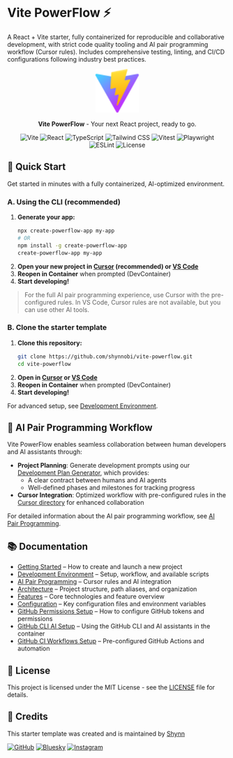 # Vite PowerFlow ⚡

A React + Vite starter, fully containerized for reproducible and collaborative development, with strict code quality tooling and AI pair programming workflow (Cursor rules). Includes comprehensive testing, linting, and CI/CD configurations following industry best practices.

<div align="center">
  <img src="public/vite.svg" alt="Vite Logo" width="100" />
  <br />
  <p>
    <strong>Vite PowerFlow</strong> - Your next React project, ready to go.
  </p>
</div>

<div align="center">

![Vite](https://img.shields.io/npm/v/vite?color=646CFF&label=Vite&logo=vite&logoColor=white)
![React](https://img.shields.io/npm/v/react?color=61DAFB&label=React&logo=react&logoColor=white)
![TypeScript](https://img.shields.io/npm/v/typescript?color=3178C6&label=TypeScript&logo=typescript&logoColor=white)
![Tailwind CSS](https://img.shields.io/npm/v/tailwindcss?color=06B6D4&label=Tailwind%20CSS&logo=tailwindcss&logoColor=white)
![Vitest](https://img.shields.io/npm/v/vitest?color=6E9F18&label=Vitest&logo=vitest&logoColor=white)
![Playwright](https://img.shields.io/npm/v/playwright?color=2EAD33&label=Playwright&logo=playwright&logoColor=white)
![ESLint](https://img.shields.io/npm/v/eslint?color=4B32C3&label=ESLint&logo=eslint&logoColor=white)
![License](https://img.shields.io/github/license/shynnobi/vite-powerflow?color=yellow&label=License)

</div>

## 🚀 Quick Start

Get started in minutes with a fully containerized, AI-optimized environment.

### A. Using the CLI (recommended)

1. **Generate your app:**
   ```bash
   npx create-powerflow-app my-app
   # OR
   npm install -g create-powerflow-app
   create-powerflow-app my-app
   ```
2. **Open your new project in [Cursor](https://cursor.com) (recommended) or [VS Code](https://code.visualstudio.com)**
3. **Reopen in Container** when prompted (DevContainer)
4. **Start developing!**

> For the full AI pair programming experience, use Cursor with the pre-configured rules. In VS Code, Cursor rules are not available, but you can use other AI tools.

### B. Clone the starter template

1. **Clone this repository:**
   ```bash
   git clone https://github.com/shynnobi/vite-powerflow.git
   cd vite-powerflow
   ```
2. **Open in [Cursor](https://cursor.com) or [VS Code](https://code.visualstudio.com)**
3. **Reopen in Container** when prompted (DevContainer)
4. **Start developing!**

For advanced setup, see [Development Environment](docs/development.md).

## 🤖 AI Pair Programming Workflow

Vite PowerFlow enables seamless collaboration between human developers and AI assistants through:

- **Project Planning**: Generate development prompts using our [Development Plan Generator](workflows/DEVELOPMENT_PLAN_GENERATOR.md), which provides:
  - A clear contract between humans and AI agents
  - Well-defined phases and milestones for tracking progress
- **Cursor Integration**: Optimized workflow with pre-configured rules in the [Cursor directory](.cursor) for enhanced collaboration

For detailed information about the AI pair programming workflow, see [AI Pair Programming](docs/ai-pair-programming.md).

## 📚 Documentation

- [Getting Started](docs/getting-started.md) – How to create and launch a new project
- [Development Environment](docs/development.md) – Setup, workflow, and available scripts
- [AI Pair Programming](docs/ai-pair-programming.md) – Cursor rules and AI integration
- [Architecture](docs/architecture.md) – Project structure, path aliases, and organization
- [Features](docs/features.md) – Core technologies and feature overview
- [Configuration](docs/configuration.md) – Key configuration files and environment variables
- [GitHub Permissions Setup](docs/github-permissions-setup.md) – How to configure GitHub tokens and permissions
- [GitHub CLI AI Setup](docs/github-cli-ai-setup.md) – Using the GitHub CLI and AI assistants in the container
- [GitHub CI Workflows Setup](docs/github-ci-workflows-setup.md) – Pre-configured GitHub Actions and automation

## 📄 License

This project is licensed under the MIT License - see the [LICENSE](LICENSE) file for details.

## 👤 Credits

This starter template was created and is maintained by [Shynn](https://github.com/shynnobi)

[![GitHub](https://img.shields.io/badge/GitHub-shynnobi-24292e.svg?style=for-the-badge&logo=github)](https://github.com/shynnobi)
[![Bluesky](https://img.shields.io/badge/Bluesky-@shynnobi-0560ff.svg?style=for-the-badge&logo=bluesky)](https://bsky.app/profile/shynnobi.bsky.social)
[![Instagram](https://img.shields.io/badge/Instagram-@shynnobi-E4405F.svg?style=for-the-badge&logo=instagram)](https://www.instagram.com/shynnobi_)
